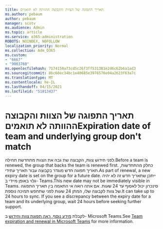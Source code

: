 ```yaml
---
title: תאריך התפוגה של הצוות והקבוצה ההוותה לא תואמים
ms.author: pebaum
author: pebaum
manager: scotv
ms.audience: Admin
ms.topic: article
ms.service: o365-administration
ROBOTS: NOINDEX, NOFOLLOW
localization_priority: Normal
ms.collection: Adm_O365
ms.custom:
- "6667"
- "9003760"
ms.openlocfilehash: 7174158a73cd5c26f3ff531381e2d6c62b6a1ad3
ms.sourcegitcommit: 8bc60ec34bc1e40685e3976576e04a2623f63a7c
ms.translationtype: MT
ms.contentlocale: he-IL
ms.lasthandoff: 04/15/2021
ms.locfileid: "51813437"
---
```

# <a name="expiration-date-of-team-and-underlying-group-dont-match"></a><span data-ttu-id="6f6de-102">תאריך התפוגה של הצוות והקבוצה ההוותה לא תואמים</span><span class="sxs-lookup"><span data-stu-id="6f6de-102">Expiration date of team and underlying group don't match</span></span>

<span data-ttu-id="6f6de-103">לפני חידוש צוות, הקבוצה שת גבה את הצוות מתחדשת תחילה.</span><span class="sxs-lookup"><span data-stu-id="6f6de-103">Before a team is renewed, the group that backs the team is renewed first.</span></span> <span data-ttu-id="6f6de-104">כחלק מהתחדשות, תאריך תפוגה חדש מוגדר בקבוצה עבור תאריך עתידי.</span><span class="sxs-lookup"><span data-stu-id="6f6de-104">As part of renewal, a new expiry date is set on the group for a future date.</span></span> <span data-ttu-id="6f6de-105">ייתכן שתאריך חדש זה לא יהיה גלוי באופן מיידי ב- Teams.</span><span class="sxs-lookup"><span data-stu-id="6f6de-105">This new date may not be immediately visible in Teams.</span></span> <span data-ttu-id="6f6de-106">סינכרון יכול לאסוף עד 24 שעות. אם אתה רואה אי התאמה בין תאריך התפוגה של צוות לקבוצה שלו, המתן 24 שעות לפני שתחפש תמיכה נוספת.</span><span class="sxs-lookup"><span data-stu-id="6f6de-106">It can take up to 24 hours to sync. If you see a discrepancy between the expiry date for a team and its underlying group, wait 24 hours before seeking further support.</span></span>  

<span data-ttu-id="6f6de-107">לקבלת [מידע נוסף, ראה תפוגת צוות וחידוש](https://docs.microsoft.com/microsoftteams/team-expiration-renewal)  ב- Microsoft Teams.</span><span class="sxs-lookup"><span data-stu-id="6f6de-107">See [Team expiration and renewal in Microsoft Teams](https://docs.microsoft.com/microsoftteams/team-expiration-renewal)  for more information.</span></span>
